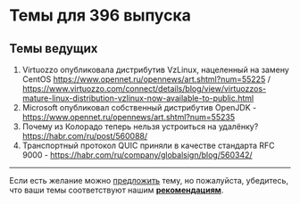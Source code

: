 # Темы для 396 выпуска

## Темы ведущих

1. Virtuozzo опубликовала дистрибутив VzLinux, нацеленный на замену CentOS https://www.opennet.ru/opennews/art.shtml?num=55225 / https://www.virtuozzo.com/connect/details/blog/view/virtuozzos-mature-linux-distribution-vzlinux-now-available-to-public.html
2. Microsoft опубликовал собственный дистрибутив OpenJDK - https://www.opennet.ru/opennews/art.shtml?num=55235
3. Почему из Колорадо теперь нельзя устроиться на удалёнку? https://habr.com/ru/post/560088/
4. Транспортный протокол QUIC приняли в качестве стандарта RFC 9000 - https://habr.com/ru/company/globalsign/blog/560342/
---


Если есть желание можно [предложить](themes_from_listeners.md) тему, но пожалуйста, убедитесь, что ваши темы соответствуют нашим **[рекомендациям](Recommendations_for_the_proposed_topics.md)**.

